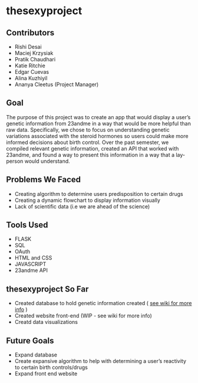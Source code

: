 # thesexyproject

## Contributors
- Rishi Desai
- Maciej Krzysiak
- Pratik Chaudhari
- Katie Ritchie
- Edgar Cuevas
- Alina Kuzhiyil
- Ananya Cleetus (Project Manager)

## Goal

  The purpose of this project was to create an app that would display a user’s genetic information from 23andme in a way that would be more helpful than raw data. Specifically, we chose to focus on understanding genetic variations associated with the steroid hormones so users could make more informed decisions about birth control. Over the past semester, we compiled relevant genetic information, created an API that worked with 23andme, and found a way to present this information in a way that a lay-person would understand.
  
## Problems We Faced
- Creating algorithm to determine users predisposition to certain drugs
- Creating a dynamic flowchart to display information visually
- Lack of scientific data (i.e we are ahead of the science)

## Tools Used
- FLASK
- SQL
- OAuth
- HTML and CSS
- JAVASCRIPT
- 23andme API

## thesexyproject So Far
- Created database to hold genetic information created ( [see wiki for more info](https://github.com/CS196Illinois/thesexyproject/wiki) )
- Created website front-end (WIP - see wiki for more info)
- Creatd data visualizations

## Future Goals
- Expand database
- Create expansive algorithm to help with determining a user’s reactivity to certain birth controls/drugs
- Expand front end website
	

  

